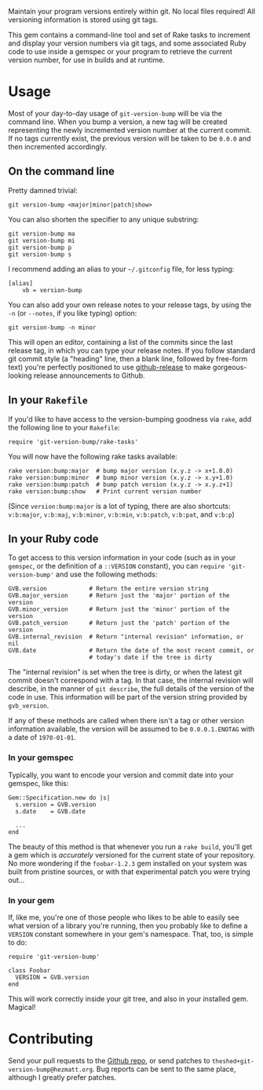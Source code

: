 Maintain your program versions entirely within git.  No local files
required!  All versioning information is stored using git tags.

This gem contains a command-line tool and set of Rake tasks to increment
and display your version numbers via git tags, and some associated Ruby code to use
inside a gemspec or your program to retrieve the current version number, for
use in builds and at runtime.


# Usage

Most of your day-to-day usage of `git-version-bump` will be via the command
line.  When you bump a version, a new tag will be created representing the newly
incremented version number at the current commit.  If no tags currently
exist, the previous version will be taken to be `0.0.0` and then incremented
accordingly.


## On the command line

Pretty damned trivial:

    git version-bump <major|minor|patch|show>

You can also shorten the specifier to any unique substring:

    git version-bump ma
    git version-bump mi
    git version-bump p
    git version-bump s

I recommend adding an alias to your `~/.gitconfig` file, for less typing:

    [alias]
        vb = version-bump

You can also add your own release notes to your release tags, by using the
`-n` (or `--notes`, if you like typing) option:

    git version-bump -n minor

This will open an editor, containing a list of the commits since the last
release tag, in which you can type your release notes.  If you follow
standard git commit style (a "heading" line, then a blank line, followed by
free-form text) you're perfectly positioned to use
[github-release](http://theshed.hezmatt.org/github-release) to make
gorgeous-looking release announcements to Github.


## In your `Rakefile`

If you'd like to have access to the version-bumping goodness via `rake`, add
the following line to your `Rakefile`:

    require 'git-version-bump/rake-tasks'

You will now have the following rake tasks available:

    rake version:bump:major  # bump major version (x.y.z -> x+1.0.0)
    rake version:bump:minor  # bump minor version (x.y.z -> x.y+1.0)
    rake version:bump:patch  # bump patch version (x.y.z -> x.y.z+1)
    rake version:bump:show   # Print current version number

(Since `version:bump:major` is a lot of typing, there are also shortcuts:
`v:b:major`, `v:b:maj`, `v:b:minor`, `v:b:min`, `v:b:patch`, `v:b:pat`, and
`v:b:p`)


## In your Ruby code

To get access to this version information in your code (such as in your
`gemspec`, or the definition of a `::VERSION` constant), you can `require
'git-version-bump'` and use the following methods:

    GVB.version            # Return the entire version string
    GVB.major_version      # Return just the 'major' portion of the version
    GVB.minor_version      # Return just the 'minor' portion of the version
    GVB.patch_version      # Return just the 'patch' portion of the version
    GVB.internal_revision  # Return "internal revision" information, or nil
    GVB.date               # Return the date of the most recent commit, or
                           # today's date if the tree is dirty

The "internal revision" is set when the tree is dirty, or when the latest
git commit doesn't correspond with a tag.  In that case, the internal
revision will describe, in the manner of `git describe`, the full details of
the version of the code in use.  This information will be part of the
version string provided by `gvb_version`.

If any of these methods are called when there isn't a tag or other version
information available, the version will be assumed to be `0.0.0.1.ENOTAG`
with a date of `1970-01-01`.


### In your gemspec

Typically, you want to encode your version and commit date into your
gemspec, like this:

    Gem::Specification.new do |s|
      s.version = GVB.version
      s.date    = GVB.date
      
      ...
    end

The beauty of this method is that whenever you run a `rake build`, you'll
get a gem which is *accurately* versioned for the current state of your
repository.  No more wondering if the `foobar-1.2.3` gem installed on your
system was built from pristine sources, or with that experimental patch you
were trying out...


### In your gem

If, like me, you're one of those people who likes to be able to easily see
what version of a library you're running, then you probably like to define a
`VERSION` constant somewhere in your gem's namespace.  That, too, is simple
to do:

    require 'git-version-bump'
    
    class Foobar
      VERSION = GVB.version
    end

This will work correctly inside your git tree, and also in your installed
gem.  Magical!


# Contributing

Send your pull requests to the [Github
repo](https://github.com/mpalmer/git-version-bump), or send patches to
`theshed+git-version-bump@hezmatt.org`.  Bug reports can be sent to the same
place, although I greatly prefer patches.
